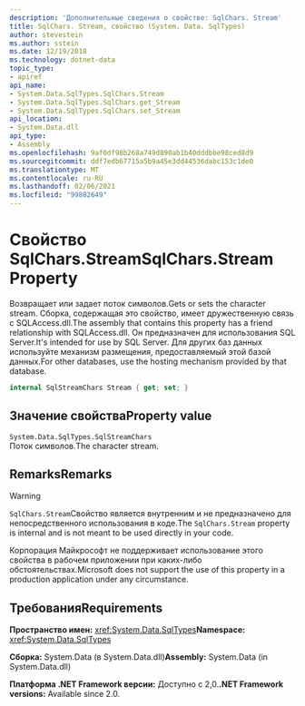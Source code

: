 ```yaml
---
description: 'Дополнительные сведения о свойстве: SqlChars. Stream'
title: SqlChars. Stream, свойство (System. Data. SqlTypes)
author: stevestein
ms.author: sstein
ms.date: 12/19/2018
ms.technology: dotnet-data
topic_type:
- apiref
api_name:
- System.Data.SqlTypes.SqlChars.Stream
- System.Data.SqlTypes.SqlChars.get_Stream
- System.Data.SqlTypes.SqlChars.set_Stream
api_location:
- System.Data.dll
api_type:
- Assembly
ms.openlocfilehash: 9af0df98b268a749d890ab1b40dddbbe98ced8d9
ms.sourcegitcommit: ddf7edb67715a5b9a45e3dd44536dabc153c1de0
ms.translationtype: MT
ms.contentlocale: ru-RU
ms.lasthandoff: 02/06/2021
ms.locfileid: "99802649"
---
```

# <a name="sqlcharsstream-property"></a><span data-ttu-id="4ce06-103">Свойство SqlChars.Stream</span><span class="sxs-lookup"><span data-stu-id="4ce06-103">SqlChars.Stream Property</span></span>

<span data-ttu-id="4ce06-104">Возвращает или задает поток символов.</span><span class="sxs-lookup"><span data-stu-id="4ce06-104">Gets or sets the character stream.</span></span> <span data-ttu-id="4ce06-105">Сборка, содержащая это свойство, имеет дружественную связь с SQLAccess.dll.</span><span class="sxs-lookup"><span data-stu-id="4ce06-105">The assembly that contains this property has a friend relationship with SQLAccess.dll.</span></span> <span data-ttu-id="4ce06-106">Он предназначен для использования SQL Server.</span><span class="sxs-lookup"><span data-stu-id="4ce06-106">It's intended for use by SQL Server.</span></span> <span data-ttu-id="4ce06-107">Для других баз данных используйте механизм размещения, предоставляемый этой базой данных.</span><span class="sxs-lookup"><span data-stu-id="4ce06-107">For other databases, use the hosting mechanism provided by that database.</span></span>

```csharp
internal SqlStreamChars Stream { get; set; }
```

## <a name="property-value"></a><span data-ttu-id="4ce06-108">Значение свойства</span><span class="sxs-lookup"><span data-stu-id="4ce06-108">Property value</span></span>

`System.Data.SqlTypes.SqlStreamChars`\
<span data-ttu-id="4ce06-109">Поток символов.</span><span class="sxs-lookup"><span data-stu-id="4ce06-109">The character stream.</span></span>

## <a name="remarks"></a><span data-ttu-id="4ce06-110">Remarks</span><span class="sxs-lookup"><span data-stu-id="4ce06-110">Remarks</span></span>

> [!WARNING]
> <span data-ttu-id="4ce06-111">`SqlChars.Stream`Свойство является внутренним и не предназначено для непосредственного использования в коде.</span><span class="sxs-lookup"><span data-stu-id="4ce06-111">The `SqlChars.Stream` property is internal and is not meant to be used directly in your code.</span></span>
>
> <span data-ttu-id="4ce06-112">Корпорация Майкрософт не поддерживает использование этого свойства в рабочем приложении при каких-либо обстоятельствах.</span><span class="sxs-lookup"><span data-stu-id="4ce06-112">Microsoft does not support the use of this property in a production application under any circumstance.</span></span>

## <a name="requirements"></a><span data-ttu-id="4ce06-113">Требования</span><span class="sxs-lookup"><span data-stu-id="4ce06-113">Requirements</span></span>

<span data-ttu-id="4ce06-114">**Пространство имен:** <xref:System.Data.SqlTypes></span><span class="sxs-lookup"><span data-stu-id="4ce06-114">**Namespace:** <xref:System.Data.SqlTypes></span></span>

<span data-ttu-id="4ce06-115">**Сборка:** System.Data (в System.Data.dll)</span><span class="sxs-lookup"><span data-stu-id="4ce06-115">**Assembly:** System.Data (in System.Data.dll)</span></span>

<span data-ttu-id="4ce06-116">**Платформа .NET Framework версии:** Доступно с 2,0.</span><span class="sxs-lookup"><span data-stu-id="4ce06-116">**.NET Framework versions:** Available since 2.0.</span></span>
